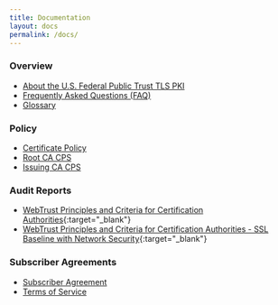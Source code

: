 ```yaml
---
title: Documentation
layout: docs
permalink: /docs/
---
```


### Overview
- [About the U.S. Federal Public Trust TLS PKI]({{site.baseurl}}/docs/about/)
- [Frequently Asked Questions (FAQ)]({{site.baseurl}}/faq/)
- [Glossary]({{site.baseurl}}/docs/glossary)

### Policy
- [Certificate Policy]({{site.baseurl}}/docs/cp)
- [Root CA CPS]({{site.baseurl}}/docs/root-cps)
- [Issuing CA CPS]({{site.baseurl}}/docs/subordinate-cps)

### Audit Reports
- [WebTrust Principles and Criteria for Certification Authorities](https://www.cpacanada.ca/webtrustseal?sealid=){:target="_blank"}
- [WebTrust Principles and Criteria for Certification Authorities - SSL Baseline with Network Security](https://www.cpacanada.ca/webtrustseal?sealid=){:target="_blank"}

### Subscriber Agreements
- [Subscriber Agreement]({{site.baseurl}}/docs/subscriber-agreement)
- [Terms of Service]({{site.baseurl}}/docs/terms-of-service)


